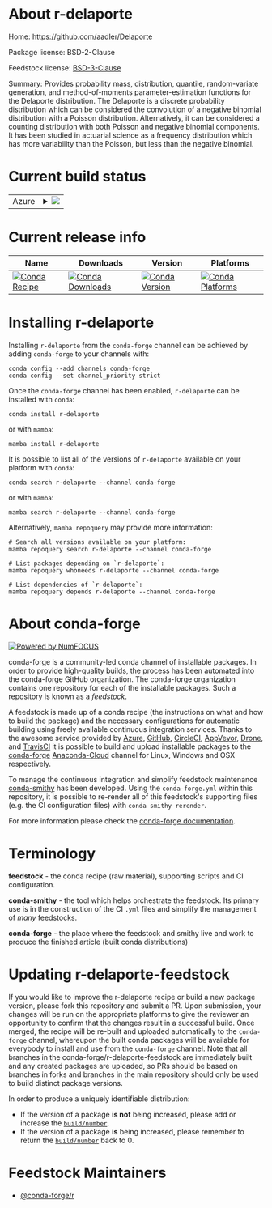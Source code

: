 About r-delaporte
=================

Home: https://github.com/aadler/Delaporte

Package license: BSD-2-Clause

Feedstock license: [BSD-3-Clause](https://github.com/conda-forge/r-delaporte-feedstock/blob/main/LICENSE.txt)

Summary: Provides probability mass, distribution, quantile, random-variate generation, and method-of-moments parameter-estimation functions for the Delaporte distribution. The Delaporte is a discrete probability distribution which can be considered the convolution of a negative binomial distribution with a Poisson distribution. Alternatively, it can be considered a counting distribution with both Poisson and negative binomial components. It has been studied in actuarial science as a frequency distribution which has more variability than the Poisson, but less than the negative binomial.

Current build status
====================


<table>
    
  <tr>
    <td>Azure</td>
    <td>
      <details>
        <summary>
          <a href="https://dev.azure.com/conda-forge/feedstock-builds/_build/latest?definitionId=6024&branchName=main">
            <img src="https://dev.azure.com/conda-forge/feedstock-builds/_apis/build/status/r-delaporte-feedstock?branchName=main">
          </a>
        </summary>
        <table>
          <thead><tr><th>Variant</th><th>Status</th></tr></thead>
          <tbody><tr>
              <td>linux_64_r_base4.1</td>
              <td>
                <a href="https://dev.azure.com/conda-forge/feedstock-builds/_build/latest?definitionId=6024&branchName=main">
                  <img src="https://dev.azure.com/conda-forge/feedstock-builds/_apis/build/status/r-delaporte-feedstock?branchName=main&jobName=linux&configuration=linux%20linux_64_r_base4.1" alt="variant">
                </a>
              </td>
            </tr><tr>
              <td>linux_64_r_base4.2</td>
              <td>
                <a href="https://dev.azure.com/conda-forge/feedstock-builds/_build/latest?definitionId=6024&branchName=main">
                  <img src="https://dev.azure.com/conda-forge/feedstock-builds/_apis/build/status/r-delaporte-feedstock?branchName=main&jobName=linux&configuration=linux%20linux_64_r_base4.2" alt="variant">
                </a>
              </td>
            </tr><tr>
              <td>osx_64_r_base4.1</td>
              <td>
                <a href="https://dev.azure.com/conda-forge/feedstock-builds/_build/latest?definitionId=6024&branchName=main">
                  <img src="https://dev.azure.com/conda-forge/feedstock-builds/_apis/build/status/r-delaporte-feedstock?branchName=main&jobName=osx&configuration=osx%20osx_64_r_base4.1" alt="variant">
                </a>
              </td>
            </tr><tr>
              <td>osx_64_r_base4.2</td>
              <td>
                <a href="https://dev.azure.com/conda-forge/feedstock-builds/_build/latest?definitionId=6024&branchName=main">
                  <img src="https://dev.azure.com/conda-forge/feedstock-builds/_apis/build/status/r-delaporte-feedstock?branchName=main&jobName=osx&configuration=osx%20osx_64_r_base4.2" alt="variant">
                </a>
              </td>
            </tr>
          </tbody>
        </table>
      </details>
    </td>
  </tr>
</table>

Current release info
====================

| Name | Downloads | Version | Platforms |
| --- | --- | --- | --- |
| [![Conda Recipe](https://img.shields.io/badge/recipe-r--delaporte-green.svg)](https://anaconda.org/conda-forge/r-delaporte) | [![Conda Downloads](https://img.shields.io/conda/dn/conda-forge/r-delaporte.svg)](https://anaconda.org/conda-forge/r-delaporte) | [![Conda Version](https://img.shields.io/conda/vn/conda-forge/r-delaporte.svg)](https://anaconda.org/conda-forge/r-delaporte) | [![Conda Platforms](https://img.shields.io/conda/pn/conda-forge/r-delaporte.svg)](https://anaconda.org/conda-forge/r-delaporte) |

Installing r-delaporte
======================

Installing `r-delaporte` from the `conda-forge` channel can be achieved by adding `conda-forge` to your channels with:

```
conda config --add channels conda-forge
conda config --set channel_priority strict
```

Once the `conda-forge` channel has been enabled, `r-delaporte` can be installed with `conda`:

```
conda install r-delaporte
```

or with `mamba`:

```
mamba install r-delaporte
```

It is possible to list all of the versions of `r-delaporte` available on your platform with `conda`:

```
conda search r-delaporte --channel conda-forge
```

or with `mamba`:

```
mamba search r-delaporte --channel conda-forge
```

Alternatively, `mamba repoquery` may provide more information:

```
# Search all versions available on your platform:
mamba repoquery search r-delaporte --channel conda-forge

# List packages depending on `r-delaporte`:
mamba repoquery whoneeds r-delaporte --channel conda-forge

# List dependencies of `r-delaporte`:
mamba repoquery depends r-delaporte --channel conda-forge
```


About conda-forge
=================

[![Powered by
NumFOCUS](https://img.shields.io/badge/powered%20by-NumFOCUS-orange.svg?style=flat&colorA=E1523D&colorB=007D8A)](https://numfocus.org)

conda-forge is a community-led conda channel of installable packages.
In order to provide high-quality builds, the process has been automated into the
conda-forge GitHub organization. The conda-forge organization contains one repository
for each of the installable packages. Such a repository is known as a *feedstock*.

A feedstock is made up of a conda recipe (the instructions on what and how to build
the package) and the necessary configurations for automatic building using freely
available continuous integration services. Thanks to the awesome service provided by
[Azure](https://azure.microsoft.com/en-us/services/devops/), [GitHub](https://github.com/),
[CircleCI](https://circleci.com/), [AppVeyor](https://www.appveyor.com/),
[Drone](https://cloud.drone.io/welcome), and [TravisCI](https://travis-ci.com/)
it is possible to build and upload installable packages to the
[conda-forge](https://anaconda.org/conda-forge) [Anaconda-Cloud](https://anaconda.org/)
channel for Linux, Windows and OSX respectively.

To manage the continuous integration and simplify feedstock maintenance
[conda-smithy](https://github.com/conda-forge/conda-smithy) has been developed.
Using the ``conda-forge.yml`` within this repository, it is possible to re-render all of
this feedstock's supporting files (e.g. the CI configuration files) with ``conda smithy rerender``.

For more information please check the [conda-forge documentation](https://conda-forge.org/docs/).

Terminology
===========

**feedstock** - the conda recipe (raw material), supporting scripts and CI configuration.

**conda-smithy** - the tool which helps orchestrate the feedstock.
                   Its primary use is in the construction of the CI ``.yml`` files
                   and simplify the management of *many* feedstocks.

**conda-forge** - the place where the feedstock and smithy live and work to
                  produce the finished article (built conda distributions)


Updating r-delaporte-feedstock
==============================

If you would like to improve the r-delaporte recipe or build a new
package version, please fork this repository and submit a PR. Upon submission,
your changes will be run on the appropriate platforms to give the reviewer an
opportunity to confirm that the changes result in a successful build. Once
merged, the recipe will be re-built and uploaded automatically to the
`conda-forge` channel, whereupon the built conda packages will be available for
everybody to install and use from the `conda-forge` channel.
Note that all branches in the conda-forge/r-delaporte-feedstock are
immediately built and any created packages are uploaded, so PRs should be based
on branches in forks and branches in the main repository should only be used to
build distinct package versions.

In order to produce a uniquely identifiable distribution:
 * If the version of a package **is not** being increased, please add or increase
   the [``build/number``](https://docs.conda.io/projects/conda-build/en/latest/resources/define-metadata.html#build-number-and-string).
 * If the version of a package **is** being increased, please remember to return
   the [``build/number``](https://docs.conda.io/projects/conda-build/en/latest/resources/define-metadata.html#build-number-and-string)
   back to 0.

Feedstock Maintainers
=====================

* [@conda-forge/r](https://github.com/conda-forge/r/)

